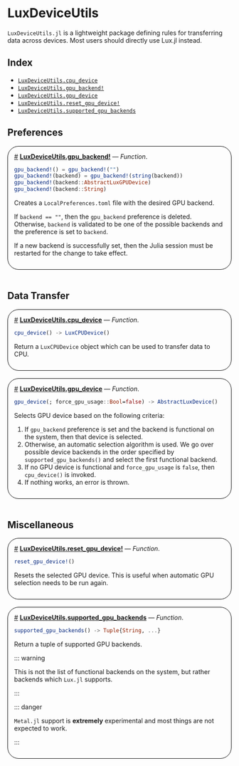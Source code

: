 


<a id='LuxDeviceUtils'></a>

# LuxDeviceUtils


`LuxDeviceUtils.jl` is a lightweight package defining rules for transferring data across devices. Most users should directly use Lux.jl instead.


<a id='Index'></a>

## Index

- [`LuxDeviceUtils.cpu_device`](#LuxDeviceUtils.cpu_device)
- [`LuxDeviceUtils.gpu_backend!`](#LuxDeviceUtils.gpu_backend!)
- [`LuxDeviceUtils.gpu_device`](#LuxDeviceUtils.gpu_device)
- [`LuxDeviceUtils.reset_gpu_device!`](#LuxDeviceUtils.reset_gpu_device!)
- [`LuxDeviceUtils.supported_gpu_backends`](#LuxDeviceUtils.supported_gpu_backends)


<a id='Preferences'></a>

## Preferences

<div style='border-width:1px; border-style:solid; border-color:black; padding: 1em; border-radius: 25px;'>
<a id='LuxDeviceUtils.gpu_backend!' href='#LuxDeviceUtils.gpu_backend!'>#</a>&nbsp;<b><u>LuxDeviceUtils.gpu_backend!</u></b> &mdash; <i>Function</i>.



```julia
gpu_backend!() = gpu_backend!("")
gpu_backend!(backend) = gpu_backend!(string(backend))
gpu_backend!(backend::AbstractLuxGPUDevice)
gpu_backend!(backend::String)
```

Creates a `LocalPreferences.toml` file with the desired GPU backend.

If `backend == ""`, then the `gpu_backend` preference is deleted. Otherwise, `backend` is validated to be one of the possible backends and the preference is set to `backend`.

If a new backend is successfully set, then the Julia session must be restarted for the change to take effect.

</div>
<br>

<a id='Data-Transfer'></a>

## Data Transfer

<div style='border-width:1px; border-style:solid; border-color:black; padding: 1em; border-radius: 25px;'>
<a id='LuxDeviceUtils.cpu_device' href='#LuxDeviceUtils.cpu_device'>#</a>&nbsp;<b><u>LuxDeviceUtils.cpu_device</u></b> &mdash; <i>Function</i>.



```julia
cpu_device() -> LuxCPUDevice()
```

Return a `LuxCPUDevice` object which can be used to transfer data to CPU.

</div>
<br>
<div style='border-width:1px; border-style:solid; border-color:black; padding: 1em; border-radius: 25px;'>
<a id='LuxDeviceUtils.gpu_device' href='#LuxDeviceUtils.gpu_device'>#</a>&nbsp;<b><u>LuxDeviceUtils.gpu_device</u></b> &mdash; <i>Function</i>.



```julia
gpu_device(; force_gpu_usage::Bool=false) -> AbstractLuxDevice()
```

Selects GPU device based on the following criteria:

1. If `gpu_backend` preference is set and the backend is functional on the system, then that device is selected.
2. Otherwise, an automatic selection algorithm is used. We go over possible device backends in the order specified by `supported_gpu_backends()` and select the first functional backend.
3. If no GPU device is functional and  `force_gpu_usage` is `false`, then `cpu_device()` is invoked.
4. If nothing works, an error is thrown.

</div>
<br>

<a id='Miscellaneous'></a>

## Miscellaneous

<div style='border-width:1px; border-style:solid; border-color:black; padding: 1em; border-radius: 25px;'>
<a id='LuxDeviceUtils.reset_gpu_device!' href='#LuxDeviceUtils.reset_gpu_device!'>#</a>&nbsp;<b><u>LuxDeviceUtils.reset_gpu_device!</u></b> &mdash; <i>Function</i>.



```julia
reset_gpu_device!()
```

Resets the selected GPU device. This is useful when automatic GPU selection needs to be run again.

</div>
<br>
<div style='border-width:1px; border-style:solid; border-color:black; padding: 1em; border-radius: 25px;'>
<a id='LuxDeviceUtils.supported_gpu_backends' href='#LuxDeviceUtils.supported_gpu_backends'>#</a>&nbsp;<b><u>LuxDeviceUtils.supported_gpu_backends</u></b> &mdash; <i>Function</i>.



```julia
supported_gpu_backends() -> Tuple{String, ...}
```

Return a tuple of supported GPU backends.

::: warning

This is not the list of functional backends on the system, but rather backends which `Lux.jl` supports.

:::

::: danger

`Metal.jl` support is **extremely** experimental and most things are not expected to work.

:::

</div>
<br>

